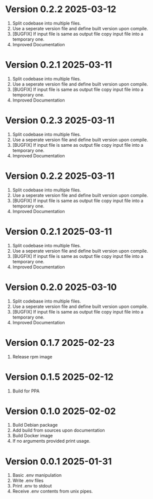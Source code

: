 # Version 0.2.2 2025-03-12

1. Split codebase into multiple files.
2. Use a seperate version file and define built version upon compile.
4. [BUGFIX] If input file is same as output file copy input file into a temporary one.
5. Improved Documentation

# Version 0.2.1 2025-03-11

1. Split codebase into multiple files.
2. Use a seperate version file and define built version upon compile.
4. [BUGFIX] If input file is same as output file copy input file into a temporary one.
5. Improved Documentation

# Version 0.2.3 2025-03-11

1. Split codebase into multiple files.
2. Use a seperate version file and define built version upon compile.
4. [BUGFIX] If input file is same as output file copy input file into a temporary one.
5. Improved Documentation

# Version 0.2.2 2025-03-11

1. Split codebase into multiple files.
2. Use a seperate version file and define built version upon compile.
4. [BUGFIX] If input file is same as output file copy input file into a temporary one.
5. Improved Documentation

# Version 0.2.1 2025-03-11

1. Split codebase into multiple files.
2. Use a seperate version file and define built version upon compile.
4. [BUGFIX] If input file is same as output file copy input file into a temporary one.
5. Improved Documentation

# Version 0.2.0 2025-03-10

1. Split codebase into multiple files.
2. Use a seperate version file and define built version upon compile.
4. [BUGFIX] If input file is same as output file copy input file into a temporary one.
5. Improved Documentation

# Version 0.1.7 2025-02-23

1. Release rpm image

# Version 0.1.5 2025-02-12

1. Build for PPA

# Version 0.1.0 2025-02-02

1. Build Debian package
2. Add build from sources upon documentation
3. Build Docker image
4. If no arguments provided print usage.

# Version 0.0.1 2025-01-31

1. Basic .env manipulation
2. Write .env files
3. Print .env to stdout
4. Receive .env contents from unix pipes.
